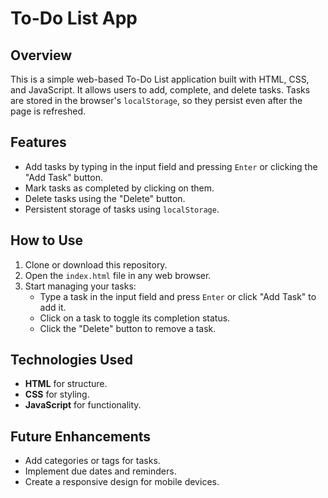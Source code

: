 # To-Do List App

## Overview
This is a simple web-based To-Do List application built with HTML, CSS, and JavaScript. It allows users to add, complete, and delete tasks. Tasks are stored in the browser's `localStorage`, so they persist even after the page is refreshed.

## Features
- Add tasks by typing in the input field and pressing `Enter` or clicking the "Add Task" button.
- Mark tasks as completed by clicking on them.
- Delete tasks using the "Delete" button.
- Persistent storage of tasks using `localStorage`.

## How to Use
1. Clone or download this repository.
2. Open the `index.html` file in any web browser.
3. Start managing your tasks:
   - Type a task in the input field and press `Enter` or click "Add Task" to add it.
   - Click on a task to toggle its completion status.
   - Click the "Delete" button to remove a task.

## Technologies Used
- **HTML** for structure.
- **CSS** for styling.
- **JavaScript** for functionality.

## Future Enhancements
- Add categories or tags for tasks.
- Implement due dates and reminders.
- Create a responsive design for mobile devices.

